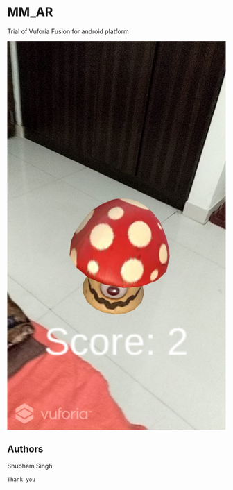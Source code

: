 # MM_AR
Trial of Vuforia Fusion for android platform

![TRAFFIC DATA](https://github.com/nfynt/MM_AR/blob/master/snap.jpg?raw=true)

## Authors
Shubham Singh


```
Thank you
```
